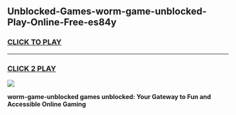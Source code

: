 
## Unblocked-Games-worm-game-unblocked-Play-Online-Free-es84y
<h3>
<a href="https://premium76.site?title=worm-game-unblocked&ref=26A">CLICK TO PLAY</a></h3>
<hr>

<h3>
<a href="https://premium76.site?title=worm-game-unblocked&ref=26A">CLICK 2 PLAY</a>
  
</h3>

<a href="https://premium76.site?title=worm-game-unblocked&ref=26A"><img src="https://clearcache.store/games.png"></a>


**worm-game-unblocked games unblocked: Your Gateway to Fun and Accessible Online Gaming**
